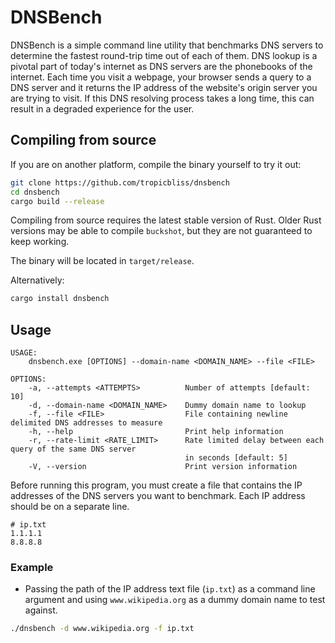 # DNSBench

DNSBench is a simple command line utility that benchmarks DNS servers to determine the fastest round-trip time out of each of them. DNS lookup is a pivotal part of today's internet as DNS servers are the phonebooks of the internet. Each time you visit a webpage, your browser sends a query to a DNS server and it returns the IP address of the website's origin server you are trying to visit. If this DNS resolving process takes a long time, this can result in a degraded experience for the user.

## Compiling from source

If you are on another platform, compile the binary yourself to try it out:

```sh
git clone https://github.com/tropicbliss/dnsbench
cd dnsbench
cargo build --release
```

Compiling from source requires the latest stable version of Rust. Older Rust versions may be able to compile `buckshot`, but they are not guaranteed to keep working.

The binary will be located in `target/release`.

Alternatively:

```sh
cargo install dnsbench
```

## Usage

```
USAGE:
    dnsbench.exe [OPTIONS] --domain-name <DOMAIN_NAME> --file <FILE>

OPTIONS:
    -a, --attempts <ATTEMPTS>          Number of attempts [default: 10]
    -d, --domain-name <DOMAIN_NAME>    Dummy domain name to lookup
    -f, --file <FILE>                  File containing newline delimited DNS addresses to measure
    -h, --help                         Print help information
    -r, --rate-limit <RATE_LIMIT>      Rate limited delay between each query of the same DNS server
                                       in seconds [default: 5]
    -V, --version                      Print version information
```

Before running this program, you must create a file that contains the IP addresses of the DNS servers you want to benchmark. Each IP address should be on a separate line.

```
# ip.txt
1.1.1.1
8.8.8.8
```

### Example

- Passing the path of the IP address text file (`ip.txt`) as a command line argument and using `www.wikipedia.org` as a dummy domain name to test against.

```sh
./dnsbench -d www.wikipedia.org -f ip.txt
```
